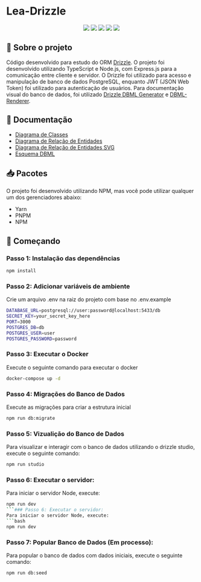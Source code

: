 <h1>Lea-Drizzle</h1>

<p align="center">
  <img src="https://img.shields.io/badge/JWT-black?style=for-the-badge&logo=JSON%20web%20tokens"/>
  <img src="https://img.shields.io/badge/express.js-%23404d59.svg?style=for-the-badge&logo=express&logoColor=%2361DAFB"/>
  <img src="https://img.shields.io/badge/node.js-6DA55F?style=for-the-badge&logo=node.js&logoColor=white"/>
  <img src="https://img.shields.io/badge/typescript-%23007ACC.svg?style=for-the-badge&logo=typescript&logoColor=white"/>
    <img src="https://img.shields.io/badge/Drizzle-black?style=for-the-badge&logo=Drizzle&logoColor=#c5f74f"/>
</p>

## 📑 Sobre o projeto

Código desenvolvido para estudo do ORM [Drizzle](https://orm.drizzle.team/). O projeto foi desenvolvido utilizando TypeScript e Node.js, com Express.js para a comunicação entre cliente e servidor. O Drizzle foi utilizado para acesso e manipulação de banco de dados PostgreSQL, enquanto JWT (JSON Web Token) foi utilizado para autenticação de usuários. Para documentação visual do banco de dados, foi utilizado [Drizzle DBML Generator](https://github.com/L-Mario564/drizzle-dbml-generator) e [DBML-Renderer](https://github.com/softwaretechnik-berlin/dbml-renderer).

## 📖 Documentação
- [Diagrama de Classes](./DOCS/class_diagram.png)
- [Diagrama de Relação de Entidades](./DOCS/ERD.png)
- [Diagrama de Relação de Entidades SVG](./DOCS/ERD.svg)
- [Esquema DBML](./DOCS/schema.dbml)
<!-- - [Coleção da API para Insomnia](./DOCS/Insomnia_2023-02-27.json) -->

## 📥 Pacotes

O projeto foi desenvolvido utilizando NPM, mas você pode utilizar qualquer um dos gerenciadores abaixo:

- Yarn
- PNPM
- NPM

## 🚀 Começando

### Passo 1: Instalação das dependências

```bash
npm install
```

### Passo 2: Adicionar variáveis de ambiente
Crie um arquivo .env na raiz do projeto com base no .env.example

```bash
DATABASE_URL=postgresql://user:password@localhost:5433/db
SECRET_KEY=your_secret_key_here
PORT=3000
POSTGRES_DB=db
POSTGRES_USER=user
POSTGRES_PASSWORD=password
```

### Passo 3: Executar o Docker
Execute o seguinte comando para executar o docker
```bash
docker-compose up -d
```

### Passo 4: Migrações do Banco de Dados
Execute as migrações para criar a estrutura inicial
```bash
npm run db:migrate
```

### Passo 5: Vizualição do Banco de Dados
Para visualizar e interagir com o banco de dados utilizando o drizzle studio, execute o seguinte comando:
```bash
npm run studio
```

### Passo 6: Executar o servidor:
Para iniciar o servidor Node, execute:
```bash
npm run dev
```### Passo 6: Executar o servidor:
Para iniciar o servidor Node, execute:
```bash
npm run dev
```

### Passo 7: Popular Banco de Dados (Em processo):
Para popular o banco de dados com dados iniciais, execute o seguinte comando:
```bash
npm run db:seed
```